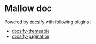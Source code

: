 # Mallow doc

Powered by [docsify](https://docsify.js.org/) with following plugins :
- [docsify-themeable](https://jhildenbiddle.github.io/docsify-themeable/#/)
- [docsify-pagination](https://github.com/imyelo/docsify-pagination)
